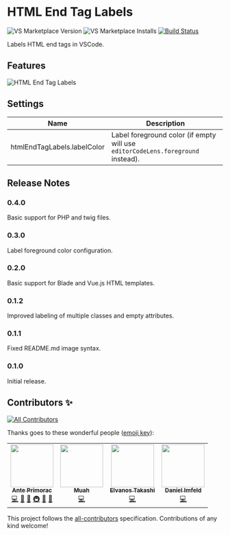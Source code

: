 # HTML End Tag Labels

![VS Marketplace Version](https://badgen.net/vs-marketplace/v/anteprimorac.html-end-tag-labels) ![VS Marketplace Installs](https://badgen.net/vs-marketplace/i/anteprimorac.html-end-tag-labels) [![Build Status](https://travis-ci.com/anteprimorac/vscode-html-end-tag-labels.svg?branch=master)](https://travis-ci.com/anteprimorac/vscode-html-end-tag-labels)

Labels HTML end tags in VSCode.

## Features

![HTML End Tag Labels](images/screenshot-1.png)

## Settings

| Name                        | Description                                                                     |
|-----------------------------|---------------------------------------------------------------------------------|
| htmlEndTagLabels.labelColor | Label foreground color (if empty will use `editorCodeLens.foreground` instead). |

## Release Notes

### 0.4.0

Basic support for PHP and twig files.

### 0.3.0

Label foreground color configuration.

### 0.2.0

Basic support for Blade and Vue.js HTML templates.

### 0.1.2

Improved labeling of multiple classes and empty attributes.

### 0.1.1

Fixed README.md image syntax.

### 0.1.0

Initial release.

## Contributors ✨

<!-- ALL-CONTRIBUTORS-BADGE:START - Do not remove or modify this section -->
[![All Contributors](https://img.shields.io/badge/all_contributors-4-orange.svg?style=flat-square)](#contributors-)
<!-- ALL-CONTRIBUTORS-BADGE:END -->

Thanks goes to these wonderful people ([emoji key](https://allcontributors.org/docs/en/emoji-key)):

<!-- ALL-CONTRIBUTORS-LIST:START - Do not remove or modify this section -->
<!-- prettier-ignore-start -->
<!-- markdownlint-disable -->
<table>
  <tr>
    <td align="center"><a href="http://anteprimorac.com.hr"><img src="https://avatars0.githubusercontent.com/u/972083?v=4" width="100px;" alt=""/><br /><sub><b>Ante Primorac</b></sub></a><br /><a href="https://github.com/anteprimorac/vscode-html-end-tag-labels/commits?author=anteprimorac" title="Code">💻</a> <a href="https://github.com/anteprimorac/vscode-html-end-tag-labels/commits?author=anteprimorac" title="Documentation">📖</a> <a href="#ideas-anteprimorac" title="Ideas, Planning, & Feedback">🤔</a> <a href="#infra-anteprimorac" title="Infrastructure (Hosting, Build-Tools, etc)">🚇</a> <a href="#maintenance-anteprimorac" title="Maintenance">🚧</a> <a href="https://github.com/anteprimorac/vscode-html-end-tag-labels/pulls?q=is%3Apr+reviewed-by%3Aanteprimorac" title="Reviewed Pull Requests">👀</a></td>
    <td align="center"><a href="http://ctf0.wordpress.com/"><img src="https://avatars2.githubusercontent.com/u/7388088?v=4" width="100px;" alt=""/><br /><sub><b>Muah</b></sub></a><br /><a href="https://github.com/anteprimorac/vscode-html-end-tag-labels/commits?author=ctf0" title="Code">💻</a></td>
    <td align="center"><a href="https://github.com/Elvanos"><img src="https://avatars2.githubusercontent.com/u/16904898?v=4" width="100px;" alt=""/><br /><sub><b>Elvanos Takashi</b></sub></a><br /><a href="https://github.com/anteprimorac/vscode-html-end-tag-labels/commits?author=Elvanos" title="Code">💻</a></td>
    <td align="center"><a href="https://imfeld.dev"><img src="https://avatars0.githubusercontent.com/u/1369558?v=4" width="100px;" alt=""/><br /><sub><b>Daniel Imfeld</b></sub></a><br /><a href="https://github.com/anteprimorac/vscode-html-end-tag-labels/commits?author=dimfeld" title="Code">💻</a></td>
  </tr>
</table>

<!-- markdownlint-enable -->
<!-- prettier-ignore-end -->
<!-- ALL-CONTRIBUTORS-LIST:END -->

This project follows the [all-contributors](https://github.com/all-contributors/all-contributors) specification. Contributions of any kind welcome!
